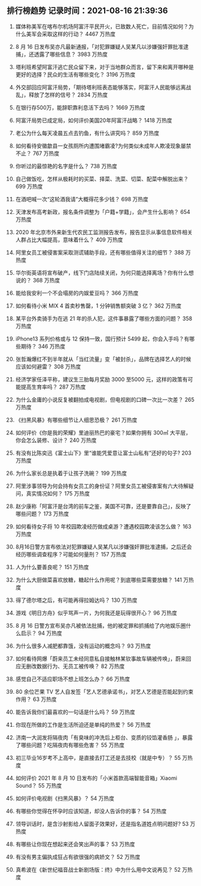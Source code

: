 
## 排行榜趋势 记录时间：2021-08-16 21:39:36
  
  1. 媒体称美军在喀布尔机场阿富汗平民开火，已致数人死亡，目前情况如何？为什么美军会采取这样的行动？ 4467 万热度
    
  2. 8 月 16 日发布吴亦凡最新通报，「对犯罪嫌疑人吴某凡以涉嫌强奸罪批准逮捕」，还透露了哪些信息？ 3983 万热度
    
  3. 塔利班希望阿富汗逃亡民众留下来，对于当地群众而言，留下来和离开哪种是更好的选择？民众的生活有哪些变化？ 3196 万热度
    
  4. 外交部回应阿富汗局势，「期待塔利班表态能够落实，阿富汗人民能够远离战乱」，释放了怎样的信号？ 2834 万热度
    
  5. 在银行存500万，能辞职靠利息活下去吗？ 1669 万热度
    
  6. 阿富汗局势已成定局，如何评价美国20年阿富汗战略？ 1418 万热度
    
  7. 老公为什么每天凌晨五点去钓鱼，有什么讲究吗？ 859 万热度
    
  8. 如何看待安徽歙县一女孩厕所内遭围堵霸凌?为何类似未成年人欺凌现象屡禁不止？ 767 万热度
    
  9. 你听过的最惊艳的名字是什么？ 738 万热度
    
  10. 自己做饭吃，怎样从极耗时的买菜、择菜、洗菜、切菜、配菜中解脱出来？ 699 万热度
    
  11. 在酒吧喊一次“这轮酒我请”大概得花多少钱？ 698 万热度
    
  12. 天津发布高考新政，报名条件调整为「户籍+学籍」，会产生什么影响？ 654 万热度
    
  13. 2020 年北京市外来新生代农民工监测报告发布，报告显示从事信息软件相关人群占比大幅提高，意味着什么？ 409 万热度
    
  14. 阿里女员工被侵害案采取测谎辅助手段，还有哪些值得关注的细节？ 388 万热度
    
  15. 华尔街英语将宣布破产，线下门店陆续关闭，为何只能选择离场？你有什么想说的？ 368 万热度
    
  16. 能给我安利一个不会塌房的内娱爱豆吗？ 366 万热度
    
  17. 如何看待小米 MIX 4 首卖秒售罄，1 分钟销售额突破 3 亿？ 362 万热度
    
  18. 某平台外卖骑手为在逃 21 年的杀人犯，这件事暴露了哪些方面的问题？ 358 万热度
    
  19. iPhone13 系列价格或与 12 保持一致，国行预计 5499 起，你会入手吗？有哪些期待？ 346 万热度
    
  20. 张哲瀚爆红不到半年就从「当红流量」变「被封杀」，品牌在选择艺人的时候应该如何避雷？ 308 万热度
    
  21. 经济学家任泽平称，建议生三胎每月奖励 3000 至5000 元，这样的政策有可能提高生育率吗？ 287 万热度
    
  22. 为什么金庸的小说反复被翻拍成电视剧，但电视剧的口碑一次比一次差？ 265 万热度
    
  23. 《扫黑风暴》有哪些细节让人细思恐极？ 261 万热度
    
  24. 如何评价《你是我的荣耀》里迪丽热巴的豪宅？如果你拥有 300㎡ 大平层，你会怎么装修、设计？ 240 万热度
    
  25. 有没有比陈奕迅《富士山下》里“谁能凭爱意让富士山私有”还好的句子? 203 万热度
    
  26. 为什么家长总是执着于让孩子洗碗？ 199 万热度
    
  27. 阿里涉事领导为何会持有女员工的身份证？阿里女员工被侵害案有六大待解疑问，真实情况如何？ 175 万热度
    
  28. 赵少康称「阿富汗是台湾的前车之鉴，美国不可靠，还是要靠自己」，反映了哪些问题？ 173 万热度
    
  29. 如何看待女子将 10 年校园欺凌经历做成桌游？遭遇校园欺凌该怎么做？ 163 万热度
    
  30. 8月16日警方宣布依法对犯罪嫌疑人吴某凡以涉嫌强奸罪批准逮捕，之后还会经历哪些调查程序？可能如何量刑？ 157 万热度
    
  31. 人为什么要善良呢？ 151 万热度
    
  32. 为什么大厨做菜喜欢放糖，糖起什么作用呢？到底哪些菜需要放糖？ 141 万热度
    
  33. 得了德尔塔之后，有可能再得拉姆达吗？ 130 万热度
    
  34. 游戏《明日方舟》似乎骂声一片，为何我还是玩得很开心？ 96 万热度
    
  35. 8 月 16 日警方宣布吴亦凡被依法批捕，他的被定罪和抓捕给了内地娱乐圈什么启示？ 94 万热度
    
  36. 为什么很多人减肥都靠饿，没有运动的概念吗？ 93 万热度
    
  37. 如何看待网爆「蔚来员工未经同意私自接触林某钦事故车辆被传唤」，蔚来回应无删改数据行为、无员工被传唤？ 82 万热度
    
  38. 感觉自己不适应职场不想上班怎么办？ 66 万热度
    
  39. 80 余位芒果 TV 艺人自发签「艺人艺德承诺书」，对艺人艺德是否能起到约束作用？ 63 万热度
    
  40. 能告诉我你们最喜欢的一句话是什么吗？ 59 万热度
    
  41. 你现在所做的工作是生活所迫还是单纯的热爱？ 56 万热度
    
  42. 济南一大润发将隔夜肉「有臭味的冲洗后上柜台、变质的铰馅灌香肠 」，暴露了哪些问题？吃隔夜肉有哪些危害？ 55 万热度
    
  43. 初三毕业16岁考不上高中，是直接去打工还是去技校（就是中专）？ 55 万热度
    
  44. 如何评价 2021 年 8 月 10 日发布的「小米首款高端智能音箱」Xiaomi Sound？ 55 万热度
    
  45. 如何评价电视剧《扫黑风暴》？ 54 万热度
    
  46. 有哪些你觉得在怀孕时应该知道，却没人告诉你的事？ 54 万热度
    
  47. 领导训话时，是含沙射影给人留面子效果好，还是指名道姓点明问题好? 53 万热度
    
  48. 有哪些让你现在想起来还会笑出声的事？ 53 万热度
    
  49. 有没有男主偏执成狂占有欲很强的病娇文？ 52 万热度
    
  50. 真希波在《新世纪福音战士新剧场版：终》中为什么用中文说再见？ 52 万热度
    